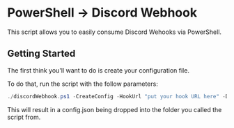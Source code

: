 # PowerShell -> Discord Webhook
This script allows you to easily consume Discord Wehooks via PowerShell.

## Getting Started
The first think you'll want to do is create your configuration file.

To do that, run the script with the follow parameters:
```powershell
./discordWebhook.ps1 -CreateConfig -HookUrl "put your hook URL here" -DefaultColor purple                                                            
```

This will result in a config.json being dropped into the folder you called the script from.


